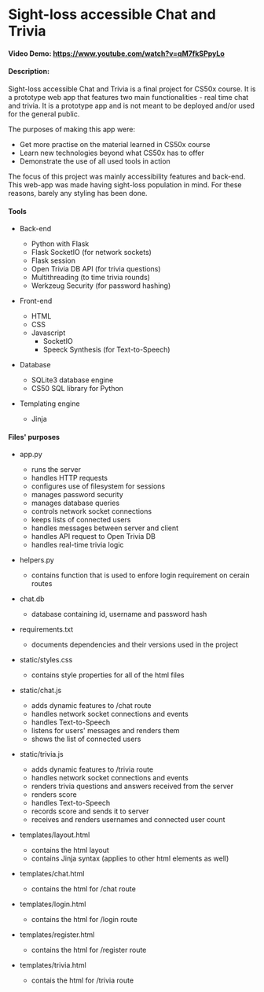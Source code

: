 # Sight-loss accessible Chat and Trivia
#### Video Demo:  <https://www.youtube.com/watch?v=qM7fkSPpyLo>
#### Description:
Sight-loss accessible Chat and Trivia is a final project for CS50x course. It is a prototype web app that features two main functionalities - real time chat and trivia. It is a prototype app and is not meant to be deployed and/or used for the general public.

The purposes of making this app were:

- Get more practise on the material learned in CS50x course
- Learn new technologies beyond what CS50x has to offer
- Demonstrate the use of all used tools in action

The focus of this project was mainly accessibility features and back-end. This web-app was made having sight-loss population in mind. For these reasons, barely any styling has been done.

#### Tools

- Back-end
  + Python with Flask
  + Flask SocketIO (for network sockets)
  + Flask session
  + Open Trivia DB API (for trivia questions)
  + Multithreading (to time trivia rounds)
  + Werkzeug Security (for password hashing)

- Front-end
  + HTML
  + CSS
  - Javascript
    + SocketIO
    + Speeck Synthesis (for Text-to-Speech)

- Database
  + SQLite3 database engine
  + CS50 SQL library for Python 

- Templating engine
  + Jinja

#### Files' purposes

- app.py
  + runs the server
  + handles HTTP requests
  + configures use of filesystem for sessions
  + manages password security
  + manages database queries
  + controls network socket connections
  + keeps lists of connected users
  + handles messages between server and client
  + handles API request to Open Trivia DB
  + handles real-time trivia logic

- helpers.py
  + contains function that is used to enfore login requirement on cerain routes

- chat.db
  + database containing id, username and password hash

- requirements.txt
  + documents dependencies and their versions used in the project

- static/styles.css
  + contains style properties for all of the html files

- static/chat.js
  + adds dynamic features to /chat route
  + handles network socket connections and events
  + handles Text-to-Speech
  + listens for users' messages and renders them
  + shows the list of connected users

- static/trivia.js
  + adds dynamic features to /trivia route
  + handles network socket connections and events
  + renders trivia questions and answers received from the server
  + renders score
  + handles Text-to-Speech
  + records score and sends it to server
  + receives and renders usernames and connected user count

- templates/layout.html
  + contains the html layout
  + contains Jinja syntax (applies to other html elements as well)

- templates/chat.html
  + contains the html for /chat route

- templates/login.html
  + contains the html for /login route

- templates/register.html
  + contains the html for /register route

- templates/trivia.html
  + contais the html for /trivia route